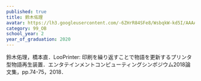 ```yaml
---
published: true
title: 鈴木佑理
avatar: https://lh3.googleusercontent.com/-6ZHrR84SFe8/WsbqkW-kd5I/AAAAAAAAEbs/aJQHn-Aw-G87gxE2-3izUSRb9PAR_m0mgCE0YBhgL/s400-p/pic.jpg
category: 99_OB
school_year: 2
year_of_graduation: 2020
---
```

鈴木佑理，橋本直．LooPrinter: 印刷を繰り返すことで物語を更新するプリンタ型物語再生装置．エンタテインメントコンピューティングシンポジウム2018論文集，pp.74-75，2018．
